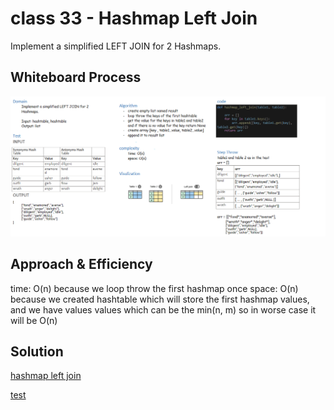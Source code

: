 # class 33 - Hashmap Left Join

Implement a simplified LEFT JOIN for 2 Hashmaps.

## Whiteboard Process
<!-- Embedded whiteboard image -->
![whiteboard](./wb.png)

## Approach & Efficiency

time: O(n) because we loop throw the first hashmap once
space: O(n) because we created hashtable which will store the first hashmap values, and we have values values which can be the min(n, m) so in worse case it will be O(n)

## Solution

[hashmap left join](./hashmap_left_join.py)

[test](./test_hashmap_left_join.py)
